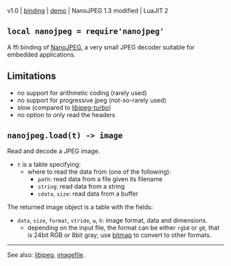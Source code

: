 v1.0 | [binding](http://code.google.com/p/lua-files/source/browse/nanojpeg.lua) | [demo](http://code.google.com/p/lua-files/source/browse/nanojpeg_demo.lua) | NanoJPEG 1.3 modified | LuaJIT 2

## `local nanojpeg = require'nanojpeg'` ##

A ffi binding of [NanoJPEG](http://keyj.emphy.de/nanojpeg/), a very small JPEG decoder suitable for embedded applications.

## Limitations ##
  * no support for arithmetic coding (rarely used)
  * no support for progressive jpeg (not-so-rarely used)
  * slow (compared to [libjpeg-turbo](libjpeg.md))
  * no option to only read the headers

## `nanojpeg.load(t) -> image` ##

Read and decode a JPEG image.
  * `t` is a table specifying:
    * where to read the data from (one of the following):
      * `path`: read data from a file given its filename
      * `string`: read data from a string
      * `cdata`, `size`: read data from a buffer

The returned image object is a table with the fields:
  * `data`, `size`, `format`, `stride`, `w`, `h`: image format, data and dimensions.
    * depending on the input file, the format can be either `rgb8` or `g8`, that is 24bit RGB or 8bit gray; use [bitmap](bitmap.md) to convert to other formats.


---

See also: [libjpeg](libjpeg.md), [imagefile](imagefile.md).